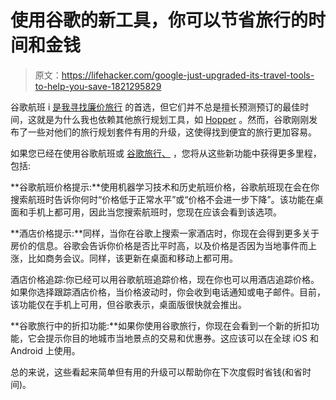 # 使用谷歌的新工具，你可以节省旅行的时间和金钱

> 原文：<https://lifehacker.com/google-just-upgraded-its-travel-tools-to-help-you-save-1821295829>

谷歌航班 i [是我寻找廉价旅行](https://lifehacker.com/the-best-tips-for-finding-cheap-airfare-with-google-fli-1756974585) 的首选，但它们并不总是擅长预测预订的最佳时间，这就是为什么我也依赖其他旅行规划工具，如 [Hopper](http://www.hopper.com/) 。然而，谷歌刚刚发布了一些对他们的旅行规划套件有用的升级，这使得找到便宜的旅行更加容易。



如果您已经在使用谷歌航班或 [谷歌旅行、](https://get.google.com/trips/) ，您将从这些新功能中获得更多里程，包括:

**谷歌航班价格提示:**使用机器学习技术和历史航班价格，谷歌航班现在会在你搜索航班时告诉你何时“价格低于正常水平”或“价格不会进一步下降”。该功能在桌面和手机上都可用，因此当您搜索航班时，您现在应该会看到该选项。

**酒店价格提示:**同样，当你在谷歌上搜索一家酒店时，你现在会得到更多关于房价的信息。谷歌会告诉你价格是否比平时高，以及价格是否因为当地事件而上涨，比如商务会议。同样，该更新在桌面和移动上都可用。

酒店价格追踪:你已经可以用谷歌航班追踪价格，现在你也可以用酒店追踪价格。如果你选择跟踪酒店价格，当价格波动时，你会收到电话通知或电子邮件。目前，该功能仅在手机上可用，但谷歌表示，桌面版很快就会推出。

**谷歌旅行中的折扣功能:**如果你使用谷歌旅行，你现在会看到一个新的折扣功能，它会提示你目的地城市当地景点的交易和优惠券。这应该可以在全球 iOS 和 Android 上使用。

总的来说，这些看起来简单但有用的升级可以帮助你在下次度假时省钱(和省时间)。
